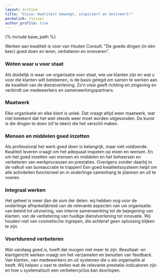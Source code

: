 ```yaml
---
layout: archive
title: "Visie: Kwaliteit beweegt, inspireert en motiveert!"
permalink: /visie/
author_profile: true
---
```


{% include base_path %}

Werken aan kwaliteit is voor van Houten Consult: 
"De goede dingen (in één keer) goed doen en leren, verbeteren en innoveren".

### Weten waar u voor staat
Als duidelijk is waar uw organisatie voor staat, wie uw klanten zijn en wat u voor die klanten wilt betekenen, is de basis gelegd om samen te werken aan de kwaliteit van de dienstverlening. Zo’n visie geeft richting en zingeving en verbindt uw medewerkers en samenwerkingspartners. 

### Maatwerk
Elke organisatie en elke klant is uniek. Dat vraagt altijd weer maatwerk, wat niet betekent dat het wiel steeds weer moet worden uitgevonden. De kunst is die dingen te doen (of te laten) die het verschil maken. 

### Mensen en middelen goed inzetten
Als professional het werk goed doen is belangrijk, maar niet voldoende. Kwaliteit leveren vraagt om het adequaat inspelen op eisen en wensen. En om het goed inzetten van mensen en middelen en het beheersen en verbeteren van werkprocessen en prestaties. Overigens zonder daarbij in de valkuil van bureaucratie te trappen!
Een goed kwaliteitssysteem helpt om alle activiteiten functioneel en in onderlinge samenhang te plannen en uit te voeren.  

### Integraal werken
Het geheel is meer dan de som der delen: wij hebben oog voor de onderlinge afhankelijkheid van de relevante aspecten van uw organisatie: van beleid tot uitvoering, van interne samenwerking tot de bejegening van klanten, van de verbetering van huidige dienstverlening tot innovatie. Wij houden niet van cosmetische ingrepen, die achteraf geen oplossing blijken te zijn. 

### Voortdurend verbeteren
Wat vandaag goed is, hoeft dat morgen niet meer te zijn. Resultaat- en klantgericht werken vraagt om het verzamelen en benutten van feedback. Van klanten, van medewerkers en uit systemen die u als organisatie al heeft. Wij helpen u vast te stellen wat de relevante prestatie-indicatoren zijn en hoe u systematisch een verbetercyclus kan doorlopen. 
